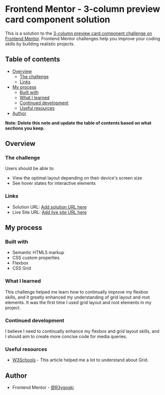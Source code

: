 # Frontend Mentor - 3-column preview card component solution

This is a solution to the [3-column preview card component challenge on Frontend Mentor](https://www.frontendmentor.io/challenges/3column-preview-card-component-pH92eAR2-). Frontend Mentor challenges help you improve your coding skills by building realistic projects. 

## Table of contents

- [Overview](#overview)
  - [The challenge](#the-challenge)
  - [Links](#links)
- [My process](#my-process)
  - [Built with](#built-with)
  - [What I learned](#what-i-learned)
  - [Continued development](#continued-development)
  - [Useful resources](#useful-resources)
- [Author](#author)

**Note: Delete this note and update the table of contents based on what sections you keep.**

## Overview

### The challenge

Users should be able to:

- View the optimal layout depending on their device's screen size
- See hover states for interactive elements

### Links

- Solution URL: [Add solution URL here](https://your-solution-url.com)
- Live Site URL: [Add live site URL here](https://your-live-site-url.com)

## My process

### Built with

- Semantic HTML5 markup
- CSS custom properties
- Flexbox
- CSS Grid

### What I learned

This challenge helped me learn how to continually improve my flexbox skills, and it greatly enhanced my understanding of grid layout and root elements. It was the first time I used grid layout and root elements in my project.

### Continued development

I believe I need to continually enhance my flexbox and grid layout skills, and I should aim to create more concise code for media queries.

### Useful resources

- [W3Schools](https://www.w3schools.com/css/css_grid.asp) - This article helped me a lot to understand about Grid.

## Author

- Frontend Mentor - [@R3ygoski](https://www.frontendmentor.io/profile/R3ygoski)